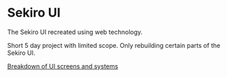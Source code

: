 # Sekiro UI

The Sekiro UI recreated using web technology.

Short 5 day project with limited scope. Only rebuilding certain parts of the Sekiro UI.

[Breakdown of UI screens and systems](https://docs.google.com/spreadsheets/d/12B5hlEdQBeKLx5C8gpk4mRfYt9dd6JcDH3zG0FXuJVY/edit?usp=sharing)
